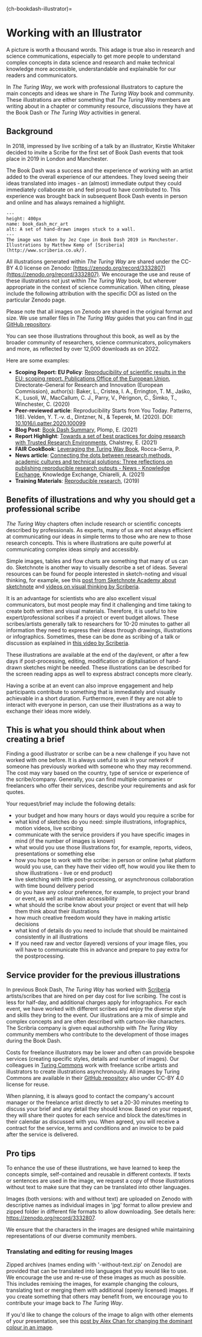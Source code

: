 (ch-bookdash-illustrator)=
# Working with an Illustrator

A picture is worth a thousand words.
This adage is true also in research and science communications, especially to get more people to understand complex concepts in data science and research and make technical knowledge more accessible, understandable and explainable for our readers and communicators.

In *The Turing Way*, we work with professional illustrators to capture the main concepts and ideas we share in *The Turing Way* book and community.
These illustrations are either something that *The Turing Way* members are writing about in a chapter or community resource, discussions they have at the Book Dash or *The Turing Way* activities in general.

## Background

In 2018, impressed by live scribing of a talk by an illustrator, Kirstie Whitaker decided to invite a Scribe for the first set of Book Dash events that took place in 2019 in London and Manchester.

The Book Dash was a success and the experience of working with an artist added to the overall experience of our attendees.
They loved seeing their ideas translated into images - an (almost) immediate output they could immediately collaborate on and feel proud to have contributed to.
This experience was brought back in subsequent Book Dash events in person and online and has always remained a highlight.

```{figure} https://github.com/alan-turing-institute/the-turing-way/raw/main/workshops/book-dash/figures/book_dash_mcr_art.jpg
---
height: 400px
name: book_dash_mcr_art
alt: A set of hand-drawn images stuck to a wall.
---
The image was taken by Jez Cope in Book Dash 2019 in Manchester. Illustrations by Matthew Kemp of [Scriberia](http://www.scriberia.co.uk/).
```

All illustrations generated within *The Turing Way* are shared under the CC-BY 4.0 license on Zenodo: [https://zenodo.org/record/3332807](https://zenodo.org/record/3332807).
We encourage the use and reuse of these illustrations not just within *The Turing Way* book, but wherever appropriate in the context of science communication.
When citing, please include the following attribution with the specific DOI as listed on the particular Zenodo page.

Please note that all images on Zenodo are shared in the original format and size. 
We use smaller files in *The Turing Way* guides that you can find in [our GitHub repository](https://github.com/alan-turing-institute/the-turing-way/tree/main/book/website/figures).

You can see those illustrations throughout this book, as well as by the broader community of researchers, science communicators, policymakers and more, as reflected by over 12,000 downloads as on 2022.

Here are some examples:
- **Scoping Report: EU Policy**: [Reproducibility of scientific results in the EU: scoping report. Publications Office of the European Union](https://op.europa.eu/en/publication-detail/-/publication/6bc538ad-344f-11eb-b27b-01aa75ed71a1),  Directorate-General for Research and Innovation (European Commission), author(s): Baker, L., Cristea, I. A., Errington, T. M., Jaśko, K., Lusoli, W., MacCallum, C. J., Parry, V.,  Pérignon, C.,  Šimko, T.,  Winchester, C. (2020)
- **Peer-reviewed article**: Reproducibility Starts from You Today. Patterns, 1(6). Velden, Y. T.-v. d., Dintzner, N., & Teperek, M. (2020). DOI: [10.1016/j.patter.2020.100099](https://www.ncbi.nlm.nih.gov/pmc/articles/PMC7660441/)
- **Blog Post**: [Book Dash Summary](https://www.google.com/url?sa=t&rct=j&q=&esrc=s&source=web&cd=&cad=rja&uact=8&ved=2ahUKEwijiPi8qfv4AhWFRsAKHW8xDYoQFnoECB8QAQ&url=https%3A%2F%2Fopenworking.wordpress.com%2F2021%2F11%2F18%2Fthe-turing-way-book-dash-online%2F&usg=AOvVaw17LCopsA1XNyTtq109acnq), Plomp, E. (2021)
- **Report Highlight**: [Towards a set of best practices for doing research with Trusted Research Environments](https://popdatasci.swan.ac.uk/towards-a-set-of-best-practices-for-doing-research-with-trusted-research-environments), Chalstrey, E. (2021)
- **FAIR CookBook**: [Leveraging the Turing Way Book](https://faircookbook.elixir-europe.org/content/recipes/afterword/the-turing-way.html), Rocca-Serra, P.
- **News article**: [Connecting the dots between research methods, academic cultures and technical solutions: Three reflections on publishing reproducible research outputs - News - Knowledge Exchange](https://www.knowledge-exchange.info/news/articles/29-01-2021), Knowledge Exchange, Chiarelli, A. (2021)
- **Training Materials**: [Reproducible research](https://eglerean.github.io/reproducible-research/03-sharing), (2019)

## Benefits of illustrations and why you should get a professional scribe

*The Turing Way* chapters often include research or scientific concepts described by professionals. 
As experts, many of us are not always efficient at communicating our ideas in simple terms to those who are new to those research concepts. 
This is where illustrations are quite powerful at communicating complex ideas simply and accessibly.

Simple images, tables and flow charts are something that many of us can do. 
Sketchnote is another way to visually describe a set of ideas. 
Several resources can be found for people interested in sketch-noting and visual thinking, for example, see this [post from Sketchnote Academy about sketchnote](https://sketchnoteacademy.com/what-is-sketchnoting/) and [videos on visual thinking by Scriberia](https://www.youtube.com/watch?v=-Owxi2QNjlI).

It is an advantage for scientists who are also excellent visual communicators, but most people may find it challenging and time taking to create both written and visual materials. 
Therefore, it is useful to hire expert/professional scribes if a project or event budget allows. 
These scribes/artists generally talk to researchers for 10-20 minutes to gather all information they need to express their ideas through drawings, illustrations or infographics. 
Sometimes, these can be done as scribing of a talk or discussion as explained in [this video by Scriberia](https://www.youtube.com/watch?v=LjrtKaZVEio). 

These illustrations are available at the end of the day/event, or after a few days if post-processing, editing, modification or digitalisation of hand-drawn sketches might be needed. 
These illustrations can be described for the screen reading apps as well to express abstract concepts more clearly.

Having a scribe at an event can also improve engagement and help participants contribute to something that is immediately and visually achievable in a short duration. 
Furthermore, even if they are not able to interact with everyone in person, can use their illustrations as a way to exchange their ideas more widely.

## This is what you should think about when creating a brief

Finding a good illustrator or scribe can be a new challenge if you have not worked with one before. 
It is always useful to ask in your network if someone has previously worked with someone who they may recommend. The cost may vary based on the country, type of service or experience of the scribe/company. 
Generally, you can find multiple companies or freelancers who offer their services, describe your requirements and ask for quotes. 

Your request/brief may include the following details:
- your budget and how many hours or days would you require a scribe for
- what kind of sketches do you need: simple illustrations, infographics, motion videos, live scribing
- communicate with the service providers if you have specific images in mind (if the number of images is known)
- what would you use those illustrations for, for example, reports, videos, presentations or something else
- how you hope to work with the scribe: in person or online (what platform would you use, can they have their video off, how would you like them to show illustrations - live or end product)
- live sketching with little post-processing, or asynchronous collaboration with time bound delivery period
- do you have any colour preference, for example, to project your brand or event, as well as maintain accessibility
- what should the scribe know about your project or event that will help them think about their illustrations
- how much creative freedom would they have in making artistic decisions
- what kind of details do you need to include that should be maintained consistently in all illustrations
- If you need raw and vector (layered) versions of your image files, you will have to communicate this in advance and prepare to pay extra for the postprocessing.

## Service provider for the previous illustrations

In previous Book Dash, *The Turing Way* has worked with [Scriberia](https://www.scriberia.com/) artists/scribes that are hired on per day cost for live scribing. 
The cost is less for half-day, and additional charges apply for infographics.
For each event, we have worked with different scribes and enjoy the diverse style and skills they bring to the event. 
Our illustrations are a mix of simple and complex concepts and are often described with cartoon-like characters. 
The Scribria company is given equal authorship with *The Turing Way* community members who contribute to the development of those images during the Book Dash. 

Costs for freelance illustrators may be lower and often can provide bespoke services (creating specific styles, details and number of images).
Our colleagues in [Turing Commons](https://turing-commons.netlify.app/) work with freelance scribe artists and illustrators to create illustrations asynchronously.
All images by Turing Commons are available in their [GitHub repository](https://github.com/alan-turing-institute/ethics-and-rri-resources/tree/main/images) also under CC-BY 4.0 license for reuse.

When planning, it is always good to contact the company's account manager or the freelance artist directly to set a 20-30 minutes meeting to discuss your brief and any detail they should know. 
Based on your request, they will share their quotes for each service and block the dates/times in their calendar as discussed with you. 
When agreed, you will receive a contract for the service, terms and conditions and an invoice to be paid after the service is delivered.

## Pro tips

To enhance the use of these illustrations, we have learned to keep the concepts simple, self-contained and reusable in different contexts. 
If texts or sentences are used in the image, we request a copy of those illustrations without text to make sure that they can be translated into other languages. 

Images (both versions: with and without text) are uploaded on Zenodo with descriptive names as individual images in 'jpg' format to allow preview and zipped folder in different file formats to allow downloading. See details here: https://zenodo.org/record/3332807.

We ensure that the characters in the images are designed while maintaining representations of our diverse community members.

### Translating and editing for reusing Images

Zipped archives (names ending with '-without-text.zip' on Zenodo) are provided that can be translated into languages that you would like to use. 
We encourage the use and re-use of these images as much as possible. 
This includes remixing the images, for example changing the colours, translating text or merging them with additional (openly licensed) images. 
If you create something that others may benefit from, we encourage you to contribute your image back to *The Turing Way*.

If you'd like to change the colours of the image to align with other elements of your presentation, see this [post by Alex Chan for changing the dominant colour in an image](https://alexwlchan.net/2020/02/adjusting-the-dominant-colour-of-an-image/).
